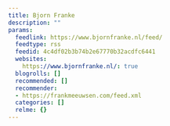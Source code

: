 ```yaml
---
title: Bjorn Franke
description: ""
params:
  feedlink: https://www.bjornfranke.nl/feed/
  feedtype: rss
  feedid: 4c4df02b3b74b2e67770b32acdfc6441
  websites:
    https://www.bjornfranke.nl/: true
  blogrolls: []
  recommended: []
  recommender:
  - https://frankmeeuwsen.com/feed.xml
  categories: []
  relme: {}
---
```


